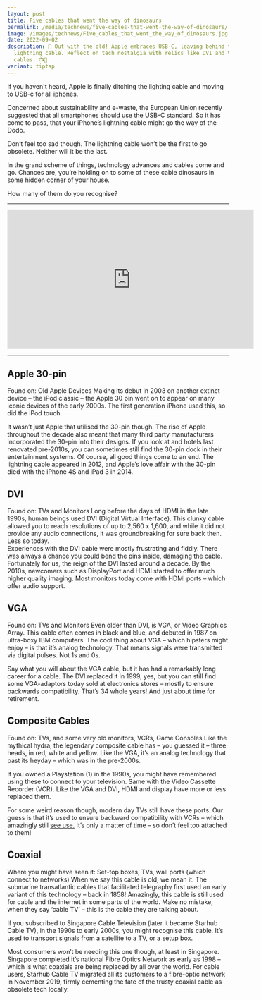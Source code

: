 ```yaml
---
layout: post
title: Five cables that went the way of dinosaurs
permalink: /media/technews/five-cables-that-went-the-way-of-dinosaurs/
image: /images/technews/Five_cables_that_went_the_way_of_dinosaurs.jpg
date: 2022-09-02
description: 🔄 Out with the old! Apple embraces USB-C, leaving behind the
  lightning cable. Reflect on tech nostalgia with relics like DVI and VGA
  cables. 📺🔗
variant: tiptap
---
```

If you haven't heard, Apple is finally ditching the lighting cable and moving to USB-c for all iphones. 

Concerned about sustainability and e-waste, the European Union recently suggested that all smartphones should use the USB-C standard. So it has come to pass, that your iPhone’s lightning cable might go the way of the Dodo. 

Don’t feel too sad though. The lightning cable won’t be the first to go obsolete. Neither will it be the last. 

In the grand scheme of things, technology advances and cables come and go. Chances are, you’re holding on to some of these cable dinosaurs in some hidden corner of your house. 

How many of them do you recognise? 

---
<iframe width="560" height="315" src="https://www.youtube.com/embed/dVq2q6OxaVM" title="YouTube video player" frameborder="0" allow="accelerometer; autoplay; clipboard-write; encrypted-media; gyroscope; picture-in-picture" allowfullscreen=""></iframe>

---

## Apple 30-pin
Found on: Old Apple Devices
Making its debut in 2003 on another extinct device – the iPod classic – the Apple 30 pin went on to appear on many iconic devices of the early 2000s. The first generation iPhone used this, so did the iPod touch. 

It wasn’t just Apple that utilised the 30-pin though. The rise of Apple throughout the decade also meant that many third party manufacturers incorporated the 30-pin into their designs. If you look at and hotels last renovated pre-2010s, you can sometimes still find the 30-pin dock in their entertainment systems.
Of course, all good things come to an end. The lightning cable appeared in 2012, and Apple’s love affair with the 30-pin died with the iPhone 4S and iPad 3 in 2014. 

## DVI
Found on: TVs and Monitors
Long before the days of HDMI in the late 1990s, human beings used DVI (Digital Virtual Interface). This clunky cable allowed you to reach resolutions of up to 2,560 x 1,600, and while it did not provide any audio connections, it was groundbreaking for sure back then.  Less so today.  
Experiences with the DVI cable were mostly frustrating and fiddly. There was always a chance you could bend the pins inside, damaging the cable. 
Fortunately for us, the reign of the DVI lasted around a decade. By the 2010s, newcomers such as DisplayPort and HDMI started to offer much higher quality imaging. Most monitors today come with HDMI ports – which offer audio support. 

## VGA 
Found on: TVs and Monitors
Even older than DVI, is VGA, or Video Graphics Array. 
This cable often comes in black and blue, and debuted in 1987 on ultra-boxy IBM computers. The cool thing about VGA – which hipsters might enjoy – is that it’s analog technology. That means signals were transmitted via digital pulses. Not 1s and 0s.


Say what you will about the VGA cable, but it has had a remarkably long career for a cable. The DVI replaced it in 1999, yes, but you can still find some VGA-adaptors today sold at electronics stores – mostly to ensure backwards compatibility.
That’s 34 whole years! And just about time for retirement. 

## Composite Cables 
Found on: TVs, and some very old monitors, VCRs, Game Consoles
Like the mythical hydra, the legendary composite cable has – you guessed it – three heads, in red, white and yellow. Like the VGA, it’s an analog technology that past its heyday – which was in the pre-2000s. 

If you owned a Playstation (1) in the 1990s, you might have remembered using these to connect to your television. Same with the Video Cassette Recorder (VCR). Like the VGA and DVI, HDMI and display have more or less replaced them. 

For some weird reason though, modern day TVs still have these ports. Our guess is that it’s used to ensure backward compatibility with VCRs – which amazingly still [see use.](https://www.nytimes.com/2021/02/20/style/vhs-tapes.html)  It’s only a matter of time – so don’t feel too attached to them! 

## Coaxial

Where you might have seen it: Set-top boxes, TVs, wall ports (which connect to networks)
When we say this cable is old, we mean it.  The submarine transatlantic cables that facilitated telegraphy first used an early variant of this technology – back in 1858! Amazingly, this cable is still used for cable and the internet in some parts of the world. Make no mistake, when they say ‘cable TV’ – this is the cable they are talking about. 

If you subscribed to Singapore Cable Television (later it became Starhub Cable TV), in the 1990s to early 2000s, you might recognise this cable. It’s used to transport signals from a satellite to a TV, or a setup box. 

Most consumers won’t be needing this one though, at least in Singapore. Singapore completed it’s national Fibre Optics Network as early as 1998 – which is what coaxials are being replaced by all over the world. For cable users, Starhub Cable TV migrated all its customers to a fibre-optic network in November 2019, firmly cementing the fate of the trusty coaxial cable as obsolete tech locally.